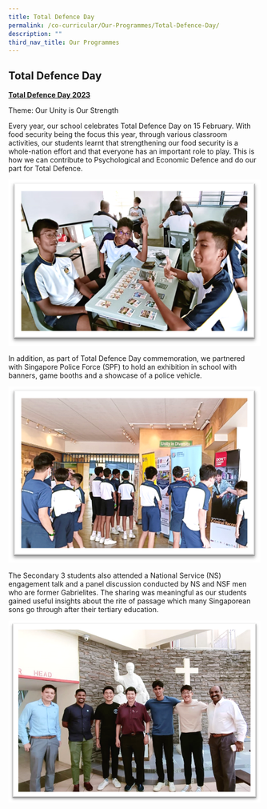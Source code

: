 ```yaml
---
title: Total Defence Day
permalink: /co-curricular/Our-Programmes/Total-Defence-Day/
description: ""
third_nav_title: Our Programmes
---
```

## Total Defence Day

**<u>Total Defence Day 2023</u>**

Theme: Our Unity is Our Strength

Every year, our school celebrates Total Defence Day on 15 February. With food security being the focus this year, through various classroom activities, our students learnt that strengthening our food security is a whole-nation effort and that everyone has an important role to play. This is how we can contribute to Psychological and Economic Defence and do our part for Total Defence. 

![](/images/CCE/Our%20Programmes/Total%20Defense%20Day/total%20defense%20day.png)

In addition, as part of Total Defence Day commemoration, we partnered with Singapore Police Force (SPF) to hold an exhibition in school with banners, game booths and a showcase of a police vehicle.

![](/images/CCE/Our%20Programmes/Total%20Defense%20Day/total%20defense%20day%20-1.png)

The Secondary 3 students also attended a National Service (NS) engagement talk and a panel discussion conducted by NS and NSF men who are former Gabrielites. The sharing was meaningful as our students gained useful insights about the rite of passage which many Singaporean sons go through after their tertiary education.

![](/images/CCE/Our%20Programmes/Total%20Defense%20Day/total%20defense%20day%20-2.png)